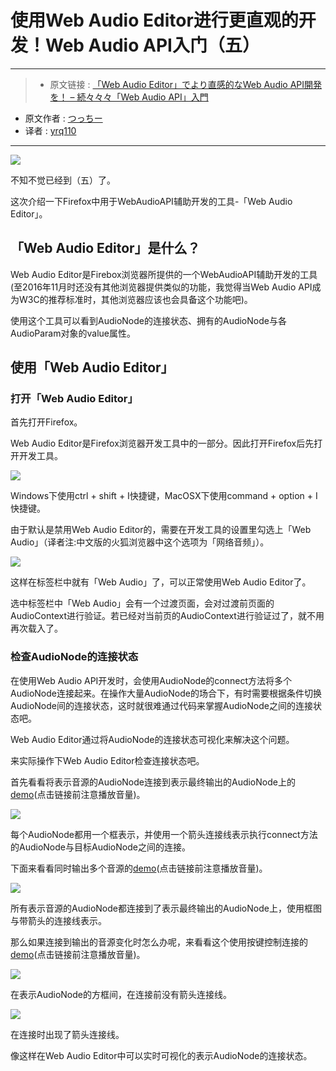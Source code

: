 # 使用Web Audio Editor进行更直观的开发！Web Audio API入门（五）

***

>* 原文链接 : [「Web Audio Editor」でより直感的なWeb Audio API開発を！ – 続々々々「Web Audio API」入門 ](https://liginc.co.jp/322853)
* 原文作者 : [つっちー](http://liginc.co.jp/member/member_detail?user=tsuchiya)
* 译者 : [yrq110](https://github.com/yrq110)

***

![](https://cdn.liginc.co.jp/wp-content/uploads/2017/01/148481536457291800_80-1310x874.jpg)

不知不觉已经到（五）了。

这次介绍一下Firefox中用于WebAudioAPI辅助开发的工具-「Web Audio Editor」。

## 「Web Audio Editor」是什么？

Web Audio Editor是Firebox浏览器所提供的一个WebAudioAPI辅助开发的工具(至2016年11月时还没有其他浏览器提供类似的功能，我觉得当Web Audio API成为W3C的推荐标准时，其他浏览器应该也会具备这个功能吧)。

使用这个工具可以看到AudioNode的连接状态、拥有的AudioNode与各AudioParam对象的value属性。

## 使用「Web Audio Editor」
### 打开「Web Audio Editor」

首先打开Firefox。

Web Audio Editor是Firefox浏览器开发工具中的一部分。因此打开Firefox后先打开开发工具。

![](https://cdn.liginc.co.jp/wp-content/uploads/2017/01/148481503268393000_29.png)

Windows下使用ctrl + shift + I快捷键，MacOSX下使用command + option + I快捷键。

由于默认是禁用Web Audio Editor的，需要在开发工具的设置里勾选上「Web Audio」（译者注:中文版的火狐浏览器中这个选项为「网络音频」）。

![](https://cdn.liginc.co.jp/wp-content/uploads/2016/11/147822815299567000_66.png)

这样在标签栏中就有「Web Audio」了，可以正常使用Web Audio Editor了。

选中标签栏中「Web Audio」会有一个过渡页面，会对过渡前页面的AudioContext进行验证。若已经对当前页的AudioContext进行验证过了，就不用再次载入了。

### 检查AudioNode的连接状态

在使用Web Audio API开发时，会使用AudioNode的connect方法将多个AudioNode连接起来。在操作大量AudioNode的场合下，有时需要根据条件切换AudioNode间的连接状态，这时就很难通过代码来掌握AudioNode之间的连接状态吧。

Web Audio Editor通过将AudioNode的连接状态可视化来解决这个问题。

来实际操作下Web Audio Editor检查连接状态吧。

首先看看将表示音源的AudioNode连接到表示最终输出的AudioNode上的[demo](https://lig-dsktschy.github.io/wpapi-osc/1/)(点击链接前注意播放音量)。

![](https://cdn.liginc.co.jp/wp-content/uploads/2016/11/147823213859569600_70.png)

每个AudioNode都用一个框表示，并使用一个箭头连接线表示执行connect方法的AudioNode与目标AudioNode之间的连接。

下面来看看同时输出多个音源的[demo](https://lig-dsktschy.github.io/wpapi-osc/2/)(点击链接前注意播放音量)。

![](https://cdn.liginc.co.jp/wp-content/uploads/2016/11/147823215716495900_11.png)

所有表示音源的AudioNode都连接到了表示最终输出的AudioNode上，使用框图与带箭头的连接线表示。

那么如果连接到输出的音源变化时怎么办呢，来看看这个使用按键控制连接的[demo](https://lig-dsktschy.github.io/wpapi-osc/3/)(点击链接前注意播放音量)。

![](https://cdn.liginc.co.jp/wp-content/uploads/2016/11/147823217765772200_99.png)

在表示AudioNode的方框间，在连接前没有箭头连接线。

![](https://cdn.liginc.co.jp/wp-content/uploads/2016/11/147823220931717800_67.png)

在连接时出现了箭头连接线。

像这样在Web Audio Editor中可以实时可视化的表示AudioNode的连接状态。
